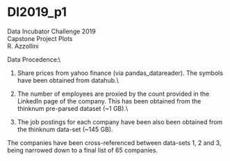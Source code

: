 # DI2019_p1

Data Incubator Challenge 2019\
Capstone Project Plots\
R. Azzollini


Data Procedence:\

1) Share prices from yahoo finance (via pandas_datareader). The symbols have been obtained from datahub.\

2) The number of employees are proxied by the count provided in the LinkedIn page of the company. This has been obtained from the thinknum pre-parsed dataset (~1 GB).\

3) The job postings for each company have been also been obtained from the thinknum data-set (~145 GB).

The companies have been cross-referenced between data-sets 1, 2 and 3, being narrowed down to a final list of 65 companies.


